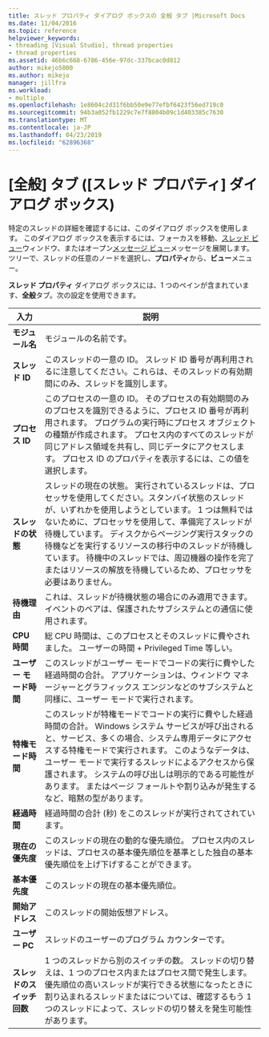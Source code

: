 ```yaml
---
title: スレッド プロパティ ダイアログ ボックスの 全般 タブ |Microsoft Docs
ms.date: 11/04/2016
ms.topic: reference
helpviewer_keywords:
- threading [Visual Studio], thread properties
- thread properties
ms.assetid: 46b6c668-6786-456e-97dc-337bcac0d812
author: mikejo5000
ms.author: mikejo
manager: jillfra
ms.workload:
- multiple
ms.openlocfilehash: 1e8604c2d31f6bb50e9e77efbf6423f56ed719c0
ms.sourcegitcommit: 94b3a052fb1229c7e7f8804b09c1d403385c7630
ms.translationtype: MT
ms.contentlocale: ja-JP
ms.lasthandoff: 04/23/2019
ms.locfileid: "62896368"
---
```

# <a name="general-tab-thread-properties-dialog-box"></a>[全般] タブ ([スレッド プロパティ] ダイアログ ボックス)
特定のスレッドの詳細を確認するには、このダイアログ ボックスを使用します。 このダイアログ ボックスを表示するには、フォーカスを移動、[スレッド ビュー](../debugger/threads-view.md)ウィンドウ、またはオープン[メッセージ ビュー](../debugger/messages-view.md)メッセージを展開します。 ツリーで、スレッドの任意のノードを選択し、**プロパティ**から、**ビュー**メニュー。

 **スレッド プロパティ** ダイアログ ボックスには、1 つのペインが含まれています、**全般**タブ。次の設定を使用できます。

|入力|説明|
|-----------|-----------------|
|**モジュール名**|モジュールの名前です。|
|**スレッド ID**|このスレッドの一意の ID。 スレッド ID 番号が再利用されるに注意してください。これらは、そのスレッドの有効期間にのみ、スレッドを識別します。|
|**プロセス ID**|このプロセスの一意の ID。 そのプロセスの有効期間のみのプロセスを識別できるように、プロセス ID 番号が再利用されます。 プログラムの実行時にプロセス オブジェクトの種類が作成されます。 プロセス内のすべてのスレッドが同じアドレス領域を共有し、同じデータにアクセスします。 プロセス ID のプロパティを表示するには、この値を選択します。|
|**スレッドの状態**|スレッドの現在の状態。 実行されているスレッドは、プロセッサを使用してください。スタンバイ状態のスレッドが、いずれかを使用しようとしています。 1 つは無料ではないために、プロセッサを使用して、準備完了スレッドが待機しています。 ディスクからページング実行スタックの待機などを実行するリソースの移行中のスレッドが待機しています。 待機中のスレッドでは、周辺機器の操作を完了またはリソースの解放を待機しているため、プロセッサを必要はありません。|
|**待機理由**|これは、スレッドが待機状態の場合にのみ適用できます。 イベントのペアは、保護されたサブシステムとの通信に使用されます。|
|**CPU 時間**|総 CPU 時間は、このプロセスとそのスレッドに費やされました。 ユーザーの時間 + Privileged Time 等しい。|
|**ユーザー モード時間**|このスレッドがユーザー モードでコードの実行に費やした経過時間の合計。 アプリケーションは、ウィンドウ マネージャーとグラフィックス エンジンなどのサブシステムと同様に、ユーザー モードで実行されます。|
|**特権モード時間**|このスレッドが特権モードでコードの実行に費やした経過時間の合計。 Windows システム サービスが呼び出されると、サービス、多くの場合、システム専用データにアクセスする特権モードで実行されます。 このようなデータは、ユーザー モードで実行するスレッドによるアクセスから保護されます。 システムの呼び出しは明示的である可能性があります。 またはページ フォールトや割り込みが発生するなど、暗黙の型があります。|
|**経過時間**|経過時間の合計 (秒) をこのスレッドが実行されてされています。|
|**現在の優先度**|このスレッドの現在の動的な優先順位。 プロセス内のスレッドは、プロセスの基本優先順位を基準とした独自の基本優先順位を上げ下げすることができます。|
|**基本優先度**|このスレッドの現在の基本優先順位。|
|**開始アドレス**|このスレッドの開始仮想アドレス。|
|**ユーザー PC**|スレッドのユーザーのプログラム カウンターです。|
|**スレッドのスイッチ回数**|1 つのスレッドから別のスイッチの数。 スレッドの切り替えは、1 つのプロセス内またはプロセス間で発生します。 優先順位の高いスレッドが実行できる状態になったときに割り込まれるスレッドまたはについては、確認するもう 1 つのスレッドによって、スレッドの切り替えを発生可能性があります。|